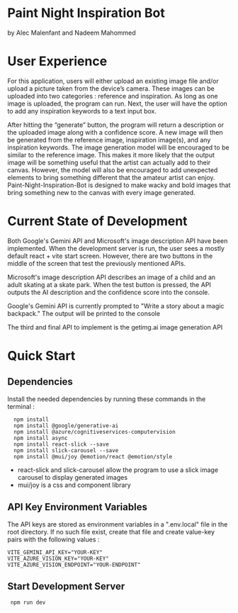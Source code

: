 # Paint Night Inspiration Bot

by Alec Malenfant
and Nadeem Mahommed

# User Experience

For this application, users will either upload an existing image file and/or upload a picture taken from the device’s camera. These images can be uploaded into two categories : reference and inspiration. As long as one image is uploaded, the program can run. Next, the user will have the option to add any inspiration keywords to a text input box.

After hitting the “generate” button, the program will return a description or the uploaded image along with a confidence score. A new image will then be generated from the reference image, inspiration image(s), and any inspiration keywords. The image generation model will be encouraged to be similar to the reference image. This makes it more likely that the output image will be something useful that the artist can actually add to their canvas. However, the model will also be encouraged to add unexpected elements to bring something different that the amateur artist can enjoy. Paint-Night-Inspiration-Bot is designed to make wacky and bold images that bring something new to the canvas with every image generated.

# Current State of Development

Both Google's Gemini API and Microsoft's image description API have been implemented. When the development server is run, the user sees a mostly default react + vite start screen. However, there are two buttons in the middle of the screen that test the previously mentioned APIs.

Microsoft's image description API describes an image of a child and an adult skating at a skate park. When the test button is pressed, the API outputs the AI description and the confidence score into the console.

Google's Gemini API is currently prompted to "Write a story about a magic backpack." The output will be printed to the console

The third and final API to implement is the getimg.ai image generation API

# Quick Start

## Dependencies

Install the needed dependencies by running these commands in the terminal :

```
  npm install
  npm install @google/generative-ai
  npm install @azure/cognitiveservices-computervision
  npm install async
  npm install react-slick --save
  npm install slick-carousel --save
  npm install @mui/joy @emotion/react @emotion/style
```

- react-slick and slick-carousel allow the program to use a slick image carousel to display generated images
- mui/joy is a css and component library

## API Key Environment Variables

The API keys are stored as environment variables in a ".env.local" file in the root directory.
If no such file exist, create that file and create value-key pairs with the following values :

```
VITE_GEMINI_API_KEY="YOUR-KEY"
VITE_AZURE_VISION_KEY="YOUR-KEY"
VITE_AZURE_VISION_ENDPOINT="YOUR-ENDPOINT"
```

## Start Development Server

```
 npm run dev
```
